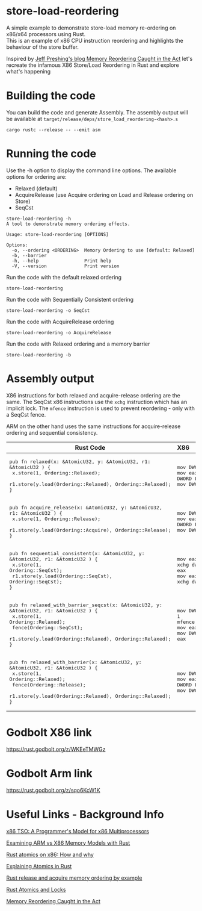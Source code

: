 # store-load-reordering
A simple example to demonstrate store-load memory re-ordering on x86/x64 processors using Rust.  
This is an example of x86 CPU instruction reordering and highlights the behaviour of the store buffer.

Inspired by [Jeff Preshing's blog Memory Reordering Caught in the Act](https://preshing.com/20120515/memory-reordering-caught-in-the-act/)
let's recreate the infamous X86 Store/Load Reordering in Rust and explore what's happening 


# Building the code
You can build the code and generate Assembly.  The assembly output will be available at `target/release/deps/store_load_reordering-<hash>.s`
```
cargo rustc --release -- --emit asm
```

# Running the code

Use the -h option to display the command line options.  The available options for ordering are:
  - Relaxed (default)
  - AcquireRelease (use Acquire ordering on Load and Release ordering on Store)
  - SeqCst 

```
store-load-reordering -h
A tool to demonstrate memory ordering effects.

Usage: store-load-reordering [OPTIONS]

Options:
  -o, --ordering <ORDERING>  Memory Ordering to use [default: Relaxed]
  -b, --barrier
  -h, --help                 Print help
  -V, --version              Print version
```

Run the code with the default relaxed ordering
```
store-load-reordering
```
Run the code with Sequentially Consistent ordering
```
store-load-reordering -o SeqCst
```
Run the code with AcquireRelease ordering
```
store-load-reordering -o AcquireRelease
```
Run the code with Relaxed ordering and a memory barrier
```
store-load-reordering -b
```

# Assembly output
X86 instructions for both relaxed and acquire-release ordering are the same.   The SeqCst x86 instructions use the `xchg` instruction which has an implicit lock.
The `mfence` instruction is used to prevent reordering - only with a SeqCst fence.

ARM on the other hand uses the same instructions for acquire-release ordering and sequential consistency.  

| Rust Code                                                                                                                                                                                                                            | X86                                                                                                                        | Arm                                                                                                 |
|--------------------------------------------------------------------------------------------------------------------------------------------------------------------------------------------------------------------------------------|:---------------------------------------------------------------------------------------------------------------------------|:----------------------------------------------------------------------------------------------------|
| <pre>pub fn relaxed(x: &AtomicU32, y: &AtomicU32, r1: &AtomicU32 ) {<br>        x.store(1, Ordering::Relaxed);<br>        r1.store(y.load(Ordering::Relaxed), Ordering::Relaxed);<br>}</pre>                                         | <pre>mov     DWORD PTR [rdi], 1<br>mov     eax, DWORD PTR [rsi]<br>mov     DWORD PTR [rdx], eax</pre>                      | <pre>mov     w0, 1<br>str     w0, [x0]<br>ldr     w0, [x1]<br>str     w0, [x2]</pre>                |
| <pre>pub fn acquire_release(x: &AtomicU32, y: &AtomicU32, r1: &AtomicU32 ) {<br>        x.store(1, Ordering::Release);<br>        r1.store(y.load(Ordering::Acquire), Ordering::Release);<br>}</pre>                                 | <pre>mov     DWORD PTR [rdi], 1<br>mov     eax, DWORD PTR [rsi]<br>mov     DWORD PTR [rdx], eax</pre>                      | <pre>mov     w0, 1<br>stlr    w0, [x0]<br>ldar    w0, [x1]<br>stlr    w0, [x2]</pre>                |
| <pre>pub fn sequential_consistent(x: &AtomicU32, y: &AtomicU32, r1: &AtomicU32 ) {<br>        x.store(1, Ordering::SeqCst);<br>        r1.store(y.load(Ordering::SeqCst), Ordering::SeqCst);<br>}</pre>                              | <pre>mov     eax, 1<br>xchg    dword ptr [rdi], eax<br>mov     eax, dword ptr [rsi]<br>xchg    dword ptr [rdx], eax</pre>  | <pre>mov     w0, 1<br>stlr    w0, [x0]<br>ldar    w0, [x1]<br>stlr    w0, [x2]</pre>                | 
| <pre>pub fn relaxed_with_barrier_seqcst(x: &AtomicU32, y: &AtomicU32, r1: &AtomicU32 ) {<br>        x.store(1, Ordering::Relaxed);<br>        fence(Ordering::SeqCst);<br>        r1.store(y.load(Ordering::Relaxed), Ordering::Relaxed);<br>}</pre> | <pre>mov     DWORD PTR [rdi], 1<br>mfence<br>mov     eax, DWORD PTR [rsi]<br>mov     DWORD PTR [rdx], eax</pre>            | <pre>mov     w0, 1<br>str     w0, [x0]<br>dsb     ish<br>ldr     w0, [x1]<br>str     w0, [x2]</pre> |
| <pre>pub fn relaxed_with_barrier(x: &AtomicU32, y: &AtomicU32, r1: &AtomicU32 ) {<br>        x.store(1, Ordering::Relaxed);<br>        fence(Ordering::Release);<br>        r1.store(y.load(Ordering::Relaxed), Ordering::Relaxed);<br>}</pre> | <pre>mov     DWORD PTR [rdi], 1<br>mov     eax, DWORD PTR [rsi]<br>mov     DWORD PTR [rdx], eax</pre>           | <pre>mov     w0, 1<br>str     w0, [x0]<br>dsb     ish<br>ldr     w0, [x1]<br>str     w0, [x2]</pre> |


# Godbolt X86 link 
https://rust.godbolt.org/z/WKEeTMWGz

# Godbolt Arm link
https://rust.godbolt.org/z/sqo6KcW1K


# Useful Links - Background Info

[x86 TSO: A Programmer's Model for x86 Multiprocessors](https://paulcavallaro.com/blog/x86-tso-a-programmers-model-for-x86-multiprocessors/)

[Examining ARM vs X86 Memory Models with Rust](https://www.nickwilcox.com/blog/arm_vs_x86_memory_model/)

[Rust atomics on x86: How and why](https://darkcoding.net/software/rust-atomics-on-x86/)

[Explaining Atomics in Rust](https://cfsamsonbooks.gitbook.io/explaining-atomics-in-rust)

[Rust release and acquire memory ordering by example](https://medium.com/@omid.jn/rust-release-and-acquire-memory-ordering-by-example-d8de58ef4e36)

[Rust Atomics and Locks](https://marabos.nl/atomics/)

[Memory Reordering Caught in the Act](https://preshing.com/20120515/memory-reordering-caught-in-the-act/)

